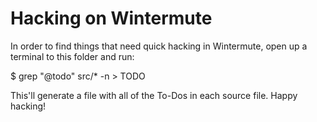 # Hacking on Wintermute

In order to find things that need quick hacking in Wintermute, open up a terminal
to this folder and run:

$ grep "@todo" src/* -n > TODO

This'll generate a file with all of the To-Dos in each source file. Happy hacking!
